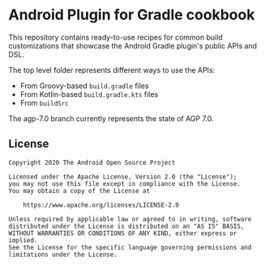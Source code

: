 # Android Plugin for Gradle cookbook

This repository contains ready-to-use recipes for common build 
customizations that showcase the Android Gradle plugin's public APIs and DSL.

The top level folder represents different ways to use the APIs:
- From Groovy-based `build.gradle` files
- From Kotlin-based `build.gradle.kts` files
- From `buildSrc`

The agp-7.0 branch currently represents the state of AGP 7.0.

## License ##

    Copyright 2020 The Android Open Source Project

    Licensed under the Apache License, Version 2.0 (the "License");
    you may not use this file except in compliance with the License.
    You may obtain a copy of the License at

        https://www.apache.org/licenses/LICENSE-2.0

    Unless required by applicable law or agreed to in writing, software
    distributed under the License is distributed on an "AS IS" BASIS,
    WITHOUT WARRANTIES OR CONDITIONS OF ANY KIND, either express or implied.
    See the License for the specific language governing permissions and
    limitations under the License.
